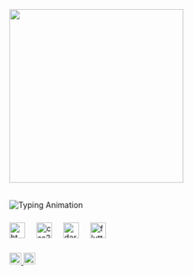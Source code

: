 <div align="left">
  <img height="310" src="https://scontent.fzyl2-2.fna.fbcdn.net/v/t39.30808-6/448348384_466931602612224_3469113239170381172_n.png?_nc_cat=110&ccb=1-7&_nc_sid=5f2048&_nc_eui2=AeFAr1gFoeMZdNnGPV8Z6h3yfCuMVSFCYG98K4xVIUJgbzXfsWrFakkbp3jA8qAekCMimB-3jTUglUazo9LVyrfL&_nc_ohc=ACkMZxkXzA4Q7kNvgFdo9U4&_nc_ht=scontent.fzyl2-2.fna&oh=00_AYDnhnLovqvB27xJvHqfXUiOGGw5nl0abrwPXO1ellaOAw&oe=6670EC57"  />
</div> </br>

<p align="left">
  <img src="https://readme-typing-svg.demolab.com?font=Fira+Code&pause=1000&width=435&lines=🌱 I’m currently learning Flutter." alt="Typing Animation">
</p>

###

<div align="left">
  <img src="https://cdn.jsdelivr.net/gh/devicons/devicon/icons/html5/html5-plain-wordmark.svg" height="28" alt="html5 logo"  />
  <img width="12" />
  <img src="https://cdn.jsdelivr.net/gh/devicons/devicon/icons/css3/css3-plain-wordmark.svg" height="28" alt="css3 logo"  />
  <img width="12" />
  <img src="https://skillicons.dev/icons?i=dart" height="28" alt="dart logo"  />
  <img width="12" />
  <img src="https://cdn.simpleicons.org/flutter/02569B" height="28" alt="flutter logo"  />
</div>

###

<div align="left">
  <a href="https://www.facebook.com/ikramulhasantanvir/" target="_blank">
    <img src="https://img.shields.io/static/v1?message=Facebook&logo=facebook&label=&color=1877F2&logoColor=white&labelColor=&style=plastic" height="21" alt="facebook logo"  />
  </a>
  <a href="ikramulhasantanvir@gmail.com" target="_blank">
    <img src="https://img.shields.io/static/v1?message=Gmail&logo=gmail&label=&color=D14836&logoColor=white&labelColor=&style=plastic" height="21" alt="gmail logo"  />
  </a>
</div>

###
